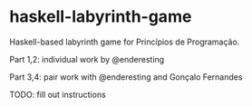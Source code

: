 # haskell-labyrinth-game
Haskell-based labyrinth game for Princípios de Programação.

Part 1,2: individual work by @enderesting

Part 3,4: pair work with @enderesting and Gonçalo Fernandes

TODO: fill out instructions
